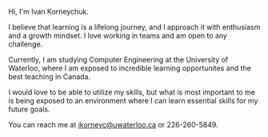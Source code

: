 Hi, I'm Ivan Korneychuk.

I believe that learning is a lifelong journey, and I approach it with enthusiasm and a growth mindset. I love working in teams and am open to any challenge.

Currently, I am studying Computer Engineering at the University of Waterloo, where I am exposed to incredible learning opportunites and the best teaching in Canada.

I would love to be able to utilize my skills, but what is most important to me is being exposed to an environment where I can learn essential skills for my future goals.

You can reach me at ikorneyc@uwaterloo.ca or 226-260-5849.


<!---
IvanKorne/IvanKorne is a ✨ special ✨ repository because its `README.md` (this file) appears on your GitHub profile.
You can click the Preview link to take a look at your changes.
--->
